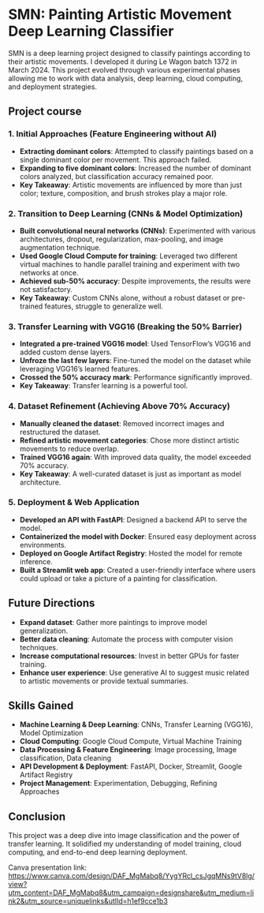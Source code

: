 # SMN: Painting Artistic Movement Deep Learning Classifier

SMN is a deep learning project designed to classify paintings according to their artistic movements. I developed it during Le Wagon batch 1372 in March 2024. This project evolved through various experimental phases allowing me to work with data analysis, deep learning, cloud computing, and deployment strategies.

## Project course

### 1. Initial Approaches (Feature Engineering without AI)
- **Extracting dominant colors**: Attempted to classify paintings based on a single dominant color per movement. This approach failed.
- **Expanding to five dominant colors**: Increased the number of dominant colors analyzed, but classification accuracy remained poor.
- **Key Takeaway**: Artistic movements are influenced by more than just color; texture, composition, and brush strokes play a major role.

### 2. Transition to Deep Learning (CNNs & Model Optimization)
- **Built convolutional neural networks (CNNs)**: Experimented with various architectures, dropout, regularization, max-pooling, and image augmentation technique.
- **Used Google Cloud Compute for training**: Leveraged two different virtual machines to handle parallel training and experiment with two networks at once.
- **Achieved sub-50% accuracy**: Despite improvements, the results were not satisfactory.
- **Key Takeaway**: Custom CNNs alone, without a robust dataset or pre-trained features, struggle to generalize well.

### 3. Transfer Learning with VGG16 (Breaking the 50% Barrier)
- **Integrated a pre-trained VGG16 model**: Used TensorFlow’s VGG16 and added custom dense layers.
- **Unfroze the last few layers**: Fine-tuned the model on the dataset while leveraging VGG16’s learned features.
- **Crossed the 50% accuracy mark**: Performance significantly improved.
- **Key Takeaway**: Transfer learning is a powerful tool.

### 4. Dataset Refinement (Achieving Above 70% Accuracy)
- **Manually cleaned the dataset**: Removed incorrect images and restructured the dataset.
- **Refined artistic movement categories**: Chose more distinct artistic movements to reduce overlap.
- **Trained VGG16 again**: With improved data quality, the model exceeded 70% accuracy.
- **Key Takeaway**: A well-curated dataset is just as important as model architecture.

### 5. Deployment & Web Application
- **Developed an API with FastAPI**: Designed a backend API to serve the model.
- **Containerized the model with Docker**: Ensured easy deployment across environments.
- **Deployed on Google Artifact Registry**: Hosted the model for remote inference.
- **Built a Streamlit web app**: Created a user-friendly interface where users could upload or take a picture of a painting for classification.

## Future Directions
- **Expand dataset**: Gather more paintings to improve model generalization.
- **Better data cleaning**: Automate the process with computer vision techniques.
- **Increase computational resources**: Invest in better GPUs for faster training.
- **Enhance user experience**: Use generative AI to suggest music related to artistic movements or provide textual summaries.

## Skills Gained
- **Machine Learning & Deep Learning**: CNNs, Transfer Learning (VGG16), Model Optimization
- **Cloud Computing**: Google Cloud Compute, Virtual Machine Training
- **Data Processing & Feature Engineering**: Image processing, Image classification, Data cleaning
- **API Development & Deployment**: FastAPI, Docker, Streamlit, Google Artifact Registry
- **Project Management**: Experimentation, Debugging, Refining Approaches

## Conclusion
This project was a deep dive into image classification and the power of transfer learning. It solidified my understanding of model training, cloud computing, and end-to-end deep learning deployment.


Canva presentation link:
https://www.canva.com/design/DAF_MgMabq8/YygYRcl_csJgqMNs9tV8lg/view?utm_content=DAF_MgMabq8&utm_campaign=designshare&utm_medium=link2&utm_source=uniquelinks&utlId=h1ef9cce1b3

